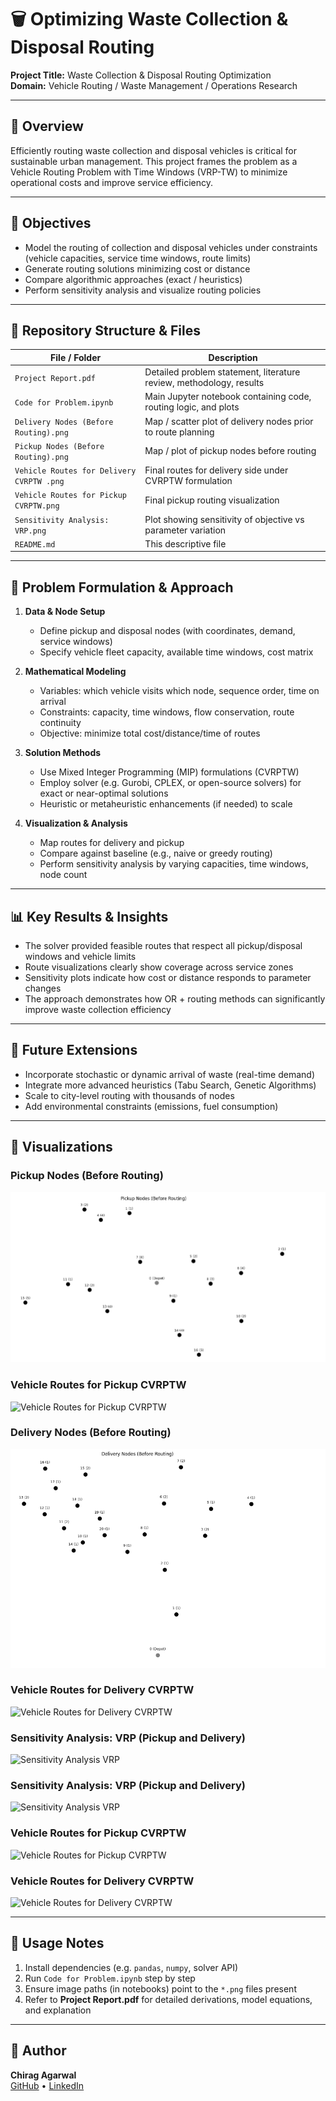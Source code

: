 # 🗑️ Optimizing Waste Collection & Disposal Routing

**Project Title:** Waste Collection & Disposal Routing Optimization  
**Domain:** Vehicle Routing / Waste Management / Operations Research  

---

## 📌 Overview  
Efficiently routing waste collection and disposal vehicles is critical for sustainable urban management. This project frames the problem as a Vehicle Routing Problem with Time Windows (VRP-TW) to minimize operational costs and improve service efficiency.

---

## 🎯 Objectives  
- Model the routing of collection and disposal vehicles under constraints (vehicle capacities, service time windows, route limits)  
- Generate routing solutions minimizing cost or distance  
- Compare algorithmic approaches (exact / heuristics)  
- Perform sensitivity analysis and visualize routing policies  

---

## 📁 Repository Structure & Files  

| File / Folder | Description |
|---------------|-------------|
| `Project Report.pdf` | Detailed problem statement, literature review, methodology, results |
| `Code for Problem.ipynb` | Main Jupyter notebook containing code, routing logic, and plots |
| `Delivery Nodes (Before Routing).png` | Map / scatter plot of delivery nodes prior to route planning |
| `Pickup Nodes (Before Routing).png` | Map / plot of pickup nodes before routing |
| `Vehicle Routes for Delivery CVRPTW .png` | Final routes for delivery side under CVRPTW formulation |
| `Vehicle Routes for Pickup CVRPTW.png` | Final pickup routing visualization |
| `Sensitivity Analysis: VRP.png` | Plot showing sensitivity of objective vs parameter variation |
| `README.md` | This descriptive file |

---

## 🧩 Problem Formulation & Approach  

1. **Data & Node Setup**  
   - Define pickup and disposal nodes (with coordinates, demand, service windows)  
   - Specify vehicle fleet capacity, available time windows, cost matrix  

2. **Mathematical Modeling**  
   - Variables: which vehicle visits which node, sequence order, time on arrival  
   - Constraints: capacity, time windows, flow conservation, route continuity  
   - Objective: minimize total cost/distance/time of routes  

3. **Solution Methods**  
   - Use Mixed Integer Programming (MIP) formulations (CVRPTW)  
   - Employ solver (e.g. Gurobi, CPLEX, or open-source solvers) for exact or near-optimal solutions  
   - Heuristic or metaheuristic enhancements (if needed) to scale  

4. **Visualization & Analysis**  
   - Map routes for delivery and pickup  
   - Compare against baseline (e.g., naive or greedy routing)  
   - Perform sensitivity analysis by varying capacities, time windows, node count  

---

## 📊 Key Results & Insights  
- The solver provided feasible routes that respect all pickup/disposal windows and vehicle limits  
- Route visualizations clearly show coverage across service zones  
- Sensitivity plots indicate how cost or distance responds to parameter changes  
- The approach demonstrates how OR + routing methods can significantly improve waste collection efficiency  

---

## 🚀 Future Extensions  
- Incorporate stochastic or dynamic arrival of waste (real-time demand)  
- Integrate more advanced heuristics (Tabu Search, Genetic Algorithms)  
- Scale to city-level routing with thousands of nodes  
- Add environmental constraints (emissions, fuel consumption)  

---

## 📸 Visualizations  

### Pickup Nodes (Before Routing)  
![Pickup Nodes](./Pickup%20Nodes%20(Before%20Routing).png)

### Vehicle Routes for Pickup CVRPTW  
![Vehicle Routes for Pickup CVRPTW](uploaded-image-2.png)

### Delivery Nodes (Before Routing)  
![Delivery Nodes](./Delivery%20Nodes%20(Before%20Routing).png)

### Vehicle Routes for Delivery CVRPTW
![Vehicle Routes for Delivery CVRPTW](uploaded-image-3.png)

### Sensitivity Analysis: VRP (Pickup and Delivery)
![Sensitivity Analysis VRP](uploaded-image-1.png)

### Sensitivity Analysis: VRP (Pickup and Delivery)
![Sensitivity Analysis VRP](uploaded-image-1.png)

### Vehicle Routes for Pickup CVRPTW  
![Vehicle Routes for Pickup CVRPTW](uploaded-image-2.png)

### Vehicle Routes for Delivery CVRPTW
![Vehicle Routes for Delivery CVRPTW](uploaded-image-3.png)

---

## 📝 Usage Notes  
1. Install dependencies (e.g. `pandas`, `numpy`, solver API)  
2. Run `Code for Problem.ipynb` step by step  
3. Ensure image paths (in notebooks) point to the `*.png` files present  
4. Refer to **Project Report.pdf** for detailed derivations, model equations, and explanation  

---

## 👤 Author  
**Chirag Agarwal**  
[GitHub](https://github.com/Chirag-IIT) • [LinkedIn](https://www.linkedin.com/in/chirag-agarwal-iit)
